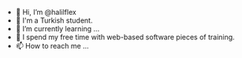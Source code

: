 - 👋 Hi, I’m @halilflex
- 👀 I'm a Turkish student.
- 🌱 I’m currently learning ...
- 💞️ I spend my free time with web-based software pieces of training.
- 📫 How to reach me ...

